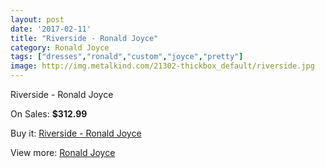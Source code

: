 ```yaml
---
layout: post
date: '2017-02-11'
title: "Riverside - Ronald Joyce"
category: Ronald Joyce
tags: ["dresses","ronald","custom","joyce","pretty"]
image: http://img.metalkind.com/21302-thickbox_default/riverside.jpg
---
```

Riverside - Ronald Joyce

On Sales: **$312.99**
<a href="https://www.metalkind.com/en/ronald-joyce/9364-riverside.html"><amp-img layout="responsive" width="600" height="600" src="//img.metalkind.com/21302-thickbox_default/riverside.jpg" alt="Riverside - Ronald Joyce 0" /></a>

Buy it: [Riverside - Ronald Joyce](https://www.metalkind.com/en/ronald-joyce/9364-riverside.html "Riverside - Ronald Joyce")

View more: [Ronald Joyce](https://www.metalkind.com/en/110-ronald-joyce "Ronald Joyce")